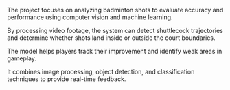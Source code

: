 The project focuses on analyzing badminton shots to evaluate accuracy and performance using computer vision and machine learning.

By processing video footage, the system can detect shuttlecock trajectories and determine whether shots land inside or outside the court boundaries.

The model helps players track their improvement and identify weak areas in gameplay.

It combines image processing, object detection, and classification techniques to provide real-time feedback.
